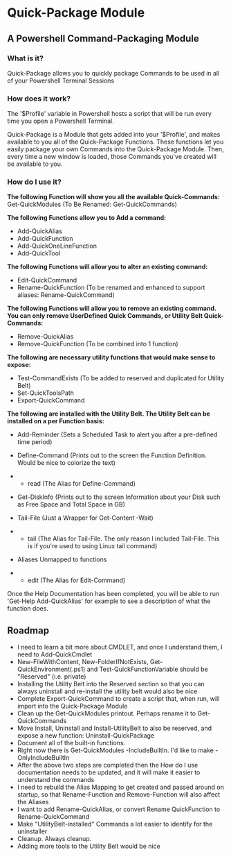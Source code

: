 # Quick-Package Module 
## A Powershell Command-Packaging Module
### What is it?
Quick-Package allows you to quickly package Commands to be used in all of your Powershell Terminal Sessions
### How does it work?
The '$Profile' variable in Powershell hosts a script that will be run every time you open a Powershell Terminal. 

Quick-Package is a Module that gets added into your '$Profile', and makes available to you all of the Quick-Package Functions. These functions let you easily package your own Commands into the Quick-Package Module. Then, every time a new window is loaded, those Commands you've created will be available to you.

### How do I use it?
__**The following Function will show you all the available Quick-Commands:**__
Get-QuickModules (To Be Renamed: Get-QuickCommands)

__**The following Functions allow you to Add a command:**__
* Add-QuickAlias
* Add-QuickFunction
* Add-QuickOneLineFunction
* Add-QuickTool 

__**The following Functions will allow you to alter an existing command:**__
* Edit-QuickCommand
* Rename-QuickFunction (To be renamed and enhanced to support aliases: Rename-QuickCommand)

__**The following Functions will allow you to remove an existing command. You can only remove UserDefined Quick Commands, or Utility Belt Quick-Commands:**__
* Remove-QuickAlias
* Remove-QuickFunction (To be combined into 1 function)

__**The following are necessary utility functions that would make sense to expose:**__
* Test-CommandExists (To be added to reserved and duplicated for Utility Belt)
* Set-QuickToolsPath
* Export-QuickCommand

__**The following are installed with the Utility Belt. The Utility Belt can be installed on a per Function basis:**__
* Add-Reminder (Sets a Scheduled Task to alert you after a pre-defined time period)
* Define-Command (Prints out to the screen the Function Definition. Would be nice to colorize the text)
* * read (The Alias for Define-Command)
* Get-DiskInfo (Prints out to the screen Information about your Disk such as Free Space and Total Space in GB)
* Tail-File (Just a Wrapper for Get-Content -Wait)
* * tail (The Alias for Tail-File. The only reason I included Tail-File. This is if you're used to using Linux tail command)

* Aliases Unmapped to functions
* * edit (The Alias for Edit-Command)

Once the Help Documentation has been completed, you will be able to run 'Get-Help Add-QuickAlias' for example to see a description of what the function does.

## Roadmap
* I need to learn a bit more about CMDLET, and once I understand them, I need to Add-QuickCmdlet
* New-FileWithContent, New-FolderIfNotExists, Get-QuickEnvironment(.ps1) and Test-QuickFunctionVariable should be "Reserved" (i.e. private)
* Installing the Utility Belt into the Reserved section so that you can always uninstall and re-install the utility belt would also be nice
* Complete Export-QuickCommand to create a script that, when run, will import into the Quick-Package Module
* Clean up the Get-QuickModules printout. Perhaps rename it to Get-QuickCommands
* Move Install, Uninstall and Install-UtilityBelt to also be reserved, and expose a new function: Uninstall-QuickPackage
* Document all of the built-in functions. 
* Right now there is Get-QuickModules -IncludeBuiltIn. I'd like to make -OnlyIncludeBuiltIn 
* After the above two steps are completed then the How do I use documentation needs to be updated, and it will make it easier to understand the commands
* I need to rebuild the Alias Mapping to get created and passed around on startup, so that Rename-Function and Remove-Function will also affect the Aliases
* I want to add Rename-QuickAlias, or convert Rename QuickFunction to Rename-QuickCommand
* Make "UtilityBelt-installed" Commands a lot easier to identify for the uninstaller
* Cleanup. Always cleanup.
* Adding more tools to the Utility Belt would be nice


